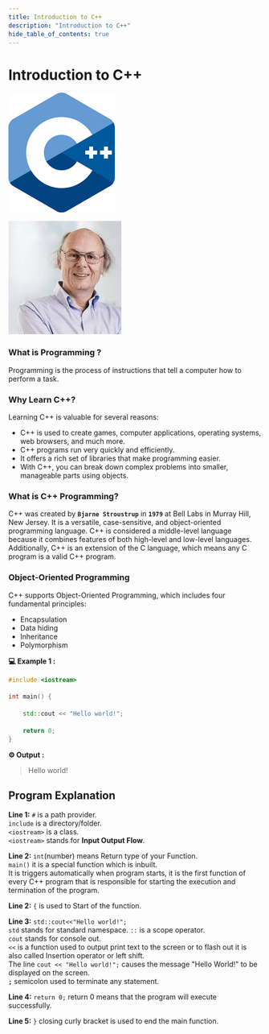 ```yaml
---
title: Introduction to C++
description: "Introduction to C++"
hide_table_of_contents: true
---
```


# Introduction to C++

![C++](cpplogo.png)


![bjarne-stroustrup](bjarne%20stroustrup.jpg)

### What is Programming ?

Programming is the process of instructions that tell a computer how to perform a task.

### Why Learn C++?

Learning C++ is valuable for several reasons:

* C++ is used to create games, computer applications, operating systems, web browsers, and much more.
* C++ programs run very quickly and efficiently.
* It offers a rich set of libraries that make programming easier.
* With C++, you can break down complex problems into smaller, manageable parts using objects.

### What is C++ Programming?

C++ was created by **`Bjarne Stroustrup`** in **`1979`** at Bell Labs in Murray Hill, New Jersey. It is a versatile, case-sensitive, and object-oriented programming language. C++ is considered a middle-level language because it combines features of both high-level and low-level languages. Additionally, C++ is an extension of the C language, which means any C program is a valid C++ program.


### Object-Oriented Programming

C++ supports Object-Oriented Programming, which includes four fundamental principles:

- Encapsulation
- Data hiding
- Inheritance
- Polymorphism

**💻 Example 1 :**

```cpp
#include <iostream>

int main() {

    std::cout << "Hello world!";

    return 0;
}
```

**⚙️ Output :**

> Hello world!

## Program Explanation

**Line 1:** `#` is a path provider.<br/> `include` is a directory/folder.<br/> `<iostream>` is a class. <br/>`<iostream>` stands for **Input Output Flow**.<br/>

**Line 2:** `int`(number) means Return type of your Function. <br/>`main()` it is a special function which is inbuilt.<br/> It is triggers automatically when program starts, it is the first function of every C++ program that is responsible for starting the execution and termination of the program.

**Line 2:** `{` is used to Start of the function.

**Line 3:** `std::cout<<"Hello world!";`<br/> `std` stands for standard namespace. `::` is a scope operator.<br/> `cout` stands for console out.<br/> `<<` is a function used to output print text to the screen or to flash out it is also called Insertion operator or left shift.<br/> The line `cout << "Hello world!";` causes the message "Hello World!" to be displayed on the screen.<br/>**`;`** semicolon used to terminate any statement.

**Line 4:** `return 0;` return 0 means that the program will execute successfully.

**Line 5:** `}` closing curly bracket is used to end the main function.
